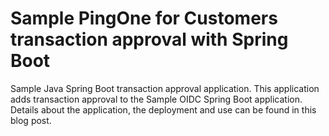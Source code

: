 # Sample PingOne for Customers transaction approval with Spring Boot
Sample Java Spring Boot transaction approval application. This application adds transaction approval to the Sample OIDC Spring Boot application.  Details about the application, the deployment and use can be found in this blog post.




